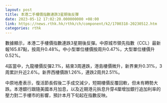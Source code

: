 ```yaml
---
layout: post
title: 本港二手樓價指數連跌3星期後反彈
date: 2023-05-12 17:02:20.000000000 +08:00
link: https://news.rthk.hk/rthk/ch/component/k2/1700318-20230512.htm
categories: rthk
---
```


數據顯示，本港二手樓價指數連跌3星期後反彈。中原城市領先指數（CCL）最新報165.87點，按周升0.48%。中小型單位樓價按周升0.47%，大型單位樓價升0.52%。

4區當中，九龍樓價反彈2.1%，結束3周連跌，港島樓價微升，新界東升0.31%，3周累計升近2.6%。新界西樓價跌1.26%，連跌2周共2.51%。

中原地產表示，復活節長假後二手成交減少，短期樓價反覆回軟，但未有轉勢大跌。本港銀行跟隨美國本月加息，以及近期港元拆息升穿4厘增加銀行追加利率的壓力對二手樓市的影響，預計本月下旬起在指數反映。
